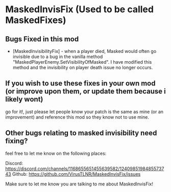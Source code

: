# MaskedInvisFix (Used to be called MaskedFixes)

## Bugs Fixed in this mod
+ [MaskedInvisibilityFix] - when a player died, Masked would often go invisible due to a bug in the vanilla method "MaskedPlayerEnemy.SetVisibilityOfMasked". I have modified this method and the invisibility on player death issue no longer occurs.

## If you wish to use these fixes in your own mod (or improve upon them, or update them because i likely wont)
go for it!, just please let people know your patch is the same as mine (or an improvement) and reference this mod so they know not to use mine.

## Other bugs relating to masked invisibility need fixing?
feel free to let me know on the following places:

Discord: https://discord.com/channels/1168655651455639582/1240985198485573743
Github: https://github.com/VirusTLNR/MaskedInvisFix/issues

Make sure to let me know you are talking to me about MaskedInvisFix!

